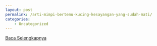 ```yaml
---
layout: post
permalink: /arti-mimpi-bertemu-kucing-kesayangan-yang-sudah-mati/
categories:
    - Uncategorized
---
```


[Baca Selengkapnya](/10)